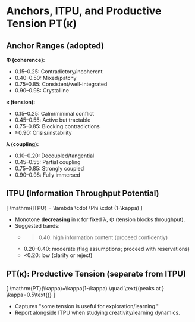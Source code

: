 # Anchors, ITPU, and Productive Tension PT(κ)

## Anchor Ranges (adopted)
**Φ (coherence):**
- 0.15–0.25: Contradictory/incoherent
- 0.40–0.50: Mixed/patchy
- 0.75–0.85: Consistent/well-integrated
- 0.90–0.98: Crystalline

**κ (tension):**
- 0.15–0.25: Calm/minimal conflict
- 0.45–0.55: Active but tractable
- 0.75–0.85: Blocking contradictions
- ≥0.90: Crisis/instability

**λ (coupling):**
- 0.10–0.20: Decoupled/tangential
- 0.45–0.55: Partial coupling
- 0.75–0.85: Strongly coupled
- 0.90–0.98: Fully immersed

## ITPU (Information Throughput Potential)
\[
\mathrm{ITPU} = \lambda \cdot \Phi \cdot (1-\kappa)
\]
- Monotone **decreasing** in κ for fixed λ, Φ (tension blocks throughput).
- Suggested bands:
  - >0.40: high information content (proceed confidently)
  - 0.20–0.40: moderate (flag assumptions; proceed with reservations)
  - <0.20: low (clarify or reject)

## PT(κ): Productive Tension (separate from ITPU)
\[
\mathrm{PT}(\kappa)=\kappa(1-\kappa) \quad \text{(peaks at } \kappa=0.5\text{)}
\]
- Captures "some tension is useful for exploration/learning."
- Report alongside ITPU when studying creativity/learning dynamics.
